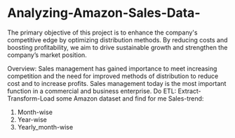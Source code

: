 # Analyzing-Amazon-Sales-Data-
The primary objective of this project is to enhance the company's competitive edge by optimizing distribution methods. By reducing costs and boosting profitability, we aim to drive sustainable growth and strengthen the company’s market position.

Overview: Sales management has gained importance to meet increasing competition and the need for improved methods of distribution to reduce cost and to increase profits. Sales management today is the most important function in a commercial and business enterprise.
Do ETL: Extract-Transform-Load some Amazon dataset and find for me Sales-trend:
1. Month-wise
2. Year-wise
3. Yearly_month-wise
